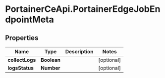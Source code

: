 # PortainerCeApi.PortainerEdgeJobEndpointMeta

## Properties
Name | Type | Description | Notes
------------ | ------------- | ------------- | -------------
**collectLogs** | **Boolean** |  | [optional] 
**logsStatus** | **Number** |  | [optional] 


